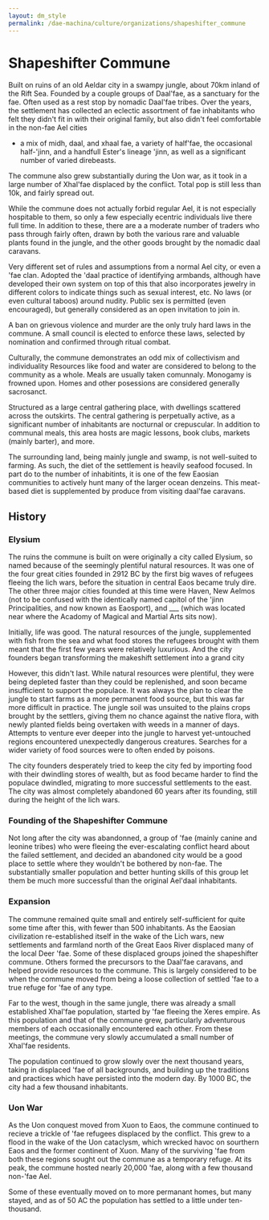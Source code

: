 ```yaml
---
layout: dm_style
permalink: /dae-machina/culture/organizations/shapeshifter_commune
---
```


# Shapeshifter Commune

Built on ruins of an old Aeldar city in a swampy jungle, about 70km inland of the Rift Sea.
Founded by a couple groups of Daal'fae, as a sanctuary for the fae.
Often used as a rest stop by nomadic Daal'fae tribes.
Over the years, the settlement has collected an eclectic assortment of fae inhabitants who felt they didn't fit in with their original family, but also didn't feel comfortable in the non-fae Ael cities 
- a mix of midh, daal, and xhaal fae, a variety of half'fae, the occasional half-'jinn, and a handfull Ester's lineage 'jinn, as well as a significant number of varied direbeasts.

The commune also grew substantially during the Uon war, as it took in a large number of Xhal'fae displaced by the conflict. Total pop is still less than 10k, and fairly spread out.


While the commune does not actually forbid regular Ael, it is not especially hospitable to them, so only a few especially ecentric individuals live there full time. 
In addition to these, there are a a moderate number of traders who pass through fairly often, drawn by both the various rare and valuable plants found in the jungle, and the other goods brought by the nomadic daal caravans.

Very different set of rules and assumptions from a normal Ael city, or even a 'fae clan.
Adopted the 'daal practice of identifying armbands, although have developed their own system on top of this that also incorporates jewelry in different colors to indicate things such as sexual interest, etc. 
No laws (or even cultural taboos) around nudity. 
Public sex is permitted (even encouraged), but generally considered as an open invitation to join in.

A ban on grievous violence and murder are the only truly hard laws in the commune. A small council is elected to enforce these laws, selected by nomination and confirmed through ritual combat.

Culturally, the commune demonstrates an odd mix of collectivism and individuality
Resources like food and water are considered to belong to the community as a whole. Meals are usually taken comunnaly. Monogamy is frowned upon.
Homes and other posessions are considered generally sacrosanct.


Structured as a large central gathering place, with dwellings scattered across the outskirts.
The central gathering is perpetually active, as a significant number of inhabitants are nocturnal or crepuscular.
In addition to communal meals, this area hosts are magic lessons, book clubs, markets (mainly barter), and more.

The surrounding land, being mainly jungle and swamp, is not well-suited to farming. As such, the diet of the settlement is heavily seafood focused. In part do to the number of inhabitints, 
it is one of the few Eaosian communities to actively hunt many of the larger ocean denzeins. This meat-based diet is supplemented by produce from visiting daal'fae caravans.

## History

### Elysium

The ruins the commune is built on were originally a city called Elysium, so named because of the seemingly plentiful natural resources.
It was one of the four great cities founded in 2912 BC by the first big waves of refugees fleeing the lich wars, before the situation in central Eaos became truly dire.
The other three major cities founded at this time were Haven, New Aelmos (not to be confused with the identically named capitol of the 'jinn Principalities, and now known as Eaosport), and ___ (which was located near where the Acadomy of Magical and Martial Arts sits now).

Initially, life was good. The natural resources of the jungle, supplemented with fish from the sea and what food stores the refugees brought with them meant that the first few years were relatively luxurious.
And the city founders began transforming the makeshift settlement into a grand city

However, this didn't last. While natural resources were plentiful, they were being depleted faster than they could be replenished, and soon became insufficient to support the populace.
It was always the plan to clear the jungle to start farms as a more permanent food source, but this was far more difficult in practice. The jungle soil was unsuited to the plains crops brought by the settlers, giving them no chance against the native flora, with newly planted fields being overtaken with weeds in a manner of days. 
Attempts to venture ever deeper into the jungle to harvest yet-untouched regions encountered unexpectedly dangerous creatures. Searches for a wider variety of food sources were to often ended by poisons.

The city founders desperately tried to keep the city fed by importing food with their dwindling stores of wealth, but as food became harder to find the populace dwindled, migrating to more successful settlements to the east.
The city was almost completely abandoned 60 years after its founding, still during the height of the lich wars.

### Founding of the Shapeshifter Commune

Not long after the city was abandonned, a group of 'fae (mainly canine and leonine tribes) who were fleeing the ever-escalating conflict heard about the failed settlement, 
and decided an abandoned city would be a good place to settle where they wouldn't be bothered by non-fae. 
The substantially smaller population and better hunting skills of this group let them be much more successful than the original Ael'daal inhabitants.

### Expansion

The commune remained quite small and entirely self-sufficient for quite some time after this, with fewer than 500 inhabitants.
As the Eaosian civilization re-established itself in the wake of the Lich wars, new settlements and farmland north of the Great Eaos River displaced many of the local Deer 'fae.
Some of these displaced groups joined the shapeshifter commune. Others formed the precursors to the Daal'fae caravans, and helped provide resources to the commune.
This is largely considered to be when the commune moved from being a loose collection of settled 'fae to a true refuge for 'fae of any type.

Far to the west, though in the same jungle, there was already a small established Xhal'fae population, started by 'fae fleeing the Xeres empire.
As this population and that of the commune grew, particularly adventurous members of each occasionally encountered each other. 
From these meetings, the commune very slowly accumulated a small number of Xhal'fae residents.  

The population continued to grow slowly over the next thousand years, taking in displaced 'fae of all backgrounds, and building up the traditions and practices which have persisted into the modern day.
By 1000 BC, the city had a few thousand inhabitants.

### Uon War

As the Uon conquest moved from Xuon to Eaos, the commune continued to recieve a trickle of 'fae refugees displaced by the conflict. 
This grew to a flood in the wake of the Uon cataclysm, which wrecked havoc on sourthern Eaos and the former continent of Xuon. 
Many of the surviving 'fae from both these regions sought out the commune as a temporary refuge. At its peak, the commune hosted nearly 20,000 'fae, along with a few thousand non-'fae Ael. 

Some of these eventually moved on to more permanant homes, but many stayed, and as of 50 AC the population has settled to a little under ten-thousand.
